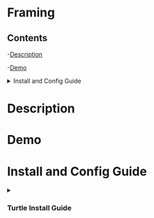 # Framing


## Contents





-[Description](https://github.com/TheDjgamerProductions/Minecraft-Computercraft/main/Turtles/Farming#Description)

-[Demo](https://github.com/TheDjgamerProductions/Minecraft-Computercraft/main/Turtles/Farming#Demo)

<details> <summary> Install and Config Guide </summary>

<p>

- [Turtle Install](https://github.com/TheDjgamerProductions/Minecraft-Computercraft/main/Turtles/Farming#Demo)
- [Turtle Config](https://github.com/TheDjgamerProductions/Minecraft-Computercraft/main/Turtles/Farming#Demo)

</p>




</details>


  
  

# Description





# Demo





# Install and Config Guide

<details> <summary> <h3> Turtle Install Guide </h3> </summary>


</details>


